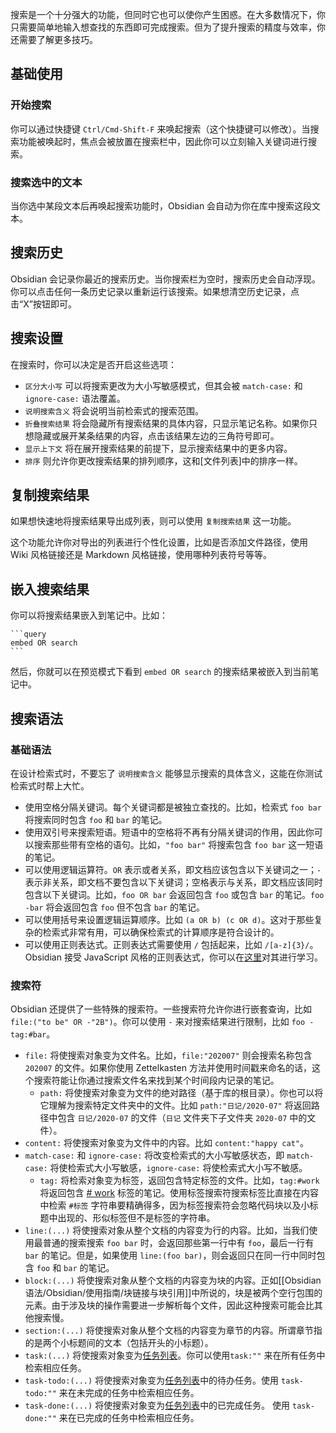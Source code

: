 搜索是一个十分强大的功能，但同时它也可以使你产生困惑。在大多数情况下，你只需要简单地输入想查找的东西即可完成搜索。但为了提升搜索的精度与效率，你还需要了解更多技巧。

## 基础使用

### 开始搜索

你可以通过快捷键 `Ctrl/Cmd-Shift-F` 来唤起搜索（这个快捷键可以修改）。当搜索功能被唤起时，焦点会被放置在搜索栏中，因此你可以立刻输入关键词进行搜索。

### 搜索选中的文本

当你选中某段文本后再唤起搜索功能时，Obsidian 会自动为你在库中搜索这段文本。

## 搜索历史

Obsidian 会记录你最近的搜索历史。当你搜索栏为空时，搜索历史会自动浮现。你可以点击任何一条历史记录以重新运行该搜索。如果想清空历史记录，点击“X”按钮即可。

## 搜索设置

在搜索时，你可以决定是否开启这些选项：

-   `区分大小写` 可以将搜索更改为大小写敏感模式，但其会被 `match-case:` 和 `ignore-case:` 语法覆盖。
-   `说明搜索含义` 将会说明当前检索式的搜索范围。
-   `折叠搜索结果` 将会隐藏所有搜索结果的具体内容，只显示笔记名称。如果你只想隐藏或展开某条结果的内容，点击该结果左边的三角符号即可。
-   `显示上下文` 将在展开搜索结果的前提下，显示搜索结果中的更多内容。
-   `排序` 则允许你更改搜索结果的排列顺序，这和[文件列表]中的排序一样。

## 复制搜索结果

如果想快速地将搜索结果导出成列表，则可以使用 `复制搜索结果` 这一功能。

这个功能允许你对导出的列表进行个性化设置，比如是否添加文件路径，使用 Wiki 风格链接还是 Markdown 风格链接，使用哪种列表符号等等。

## 嵌入搜索结果

你可以将搜索结果嵌入到笔记中。比如：

````
```query
embed OR search
```
````

然后，你就可以在预览模式下看到 `embed OR search` 的搜索结果被嵌入到当前笔记中。

## 搜索语法

### 基础语法

在设计检索式时，不要忘了 `说明搜索含义` 能够显示搜索的具体含义，这能在你测试检索式时帮上大忙。

-   使用空格分隔关键词。每个关键词都是被独立查找的。比如，检索式 `foo bar` 将搜索同时包含 `foo` 和 `bar` 的笔记。
-   使用双引号来搜索短语。短语中的空格将不再有分隔关键词的作用，因此你可以搜索那些带有空格的语句。比如，`"foo bar"` 将搜索包含 `foo bar` 这一短语的笔记。
-   可以使用逻辑运算符。`OR` 表示或者关系，即文档应该包含以下关键词之一；`-` 表示非关系，即文档不要包含以下关键词；空格表示与关系，即文档应该同时包含以下关键词。比如，`foo OR bar` 会返回包含 `foo` 或包含 `bar` 的笔记。`foo -bar` 将会返回包含 `foo` 但不包含 `bar` 的笔记。
-   可以使用括号来设置逻辑运算顺序。比如 `(a OR b) (c OR d)`。这对于那些复杂的检索式非常有用，可以确保检索式的计算顺序是符合设计的。
-   可以使用正则表达式。正则表达式需要使用 `/` 包括起来，比如 `/[a-z]{3}/`。Obsidian 接受 JavaScript 风格的正则表达式，你可以在[这里](https://developer.mozilla.org/en-US/docs/Web/JavaScript/Guide/Regular_Expressions)对其进行学习。

### 搜索符

Obsidian 还提供了一些特殊的搜索符。一些搜索符允许你进行嵌套查询，比如 `file:("to be" OR -"2B")`。你可以使用 `-` 来对搜索结果进行限制，比如 `foo -tag:#bar`。

-   `file:` 将使搜索对象变为文件名。比如，`file:"202007"` 则会搜索名称包含 `202007` 的文件。如果你使用 Zettelkasten 方法并使用时间戳来命名的话，这个搜索符能让你通过搜索文件名来找到某个时间段内记录的笔记。
	-   `path:` 将使搜索对象变为文件的绝对路径（基于库的根目录）。你也可以将它理解为搜索特定文件夹中的文件。比如 `path:"日记/2020-07"` 将返回路径中包含 `日记/2020-07` 的文件（`日记` 文件夹下子文件夹 `2020-07` 中的文件）。
-   `content:` 将使搜索对象变为文件中的内容。比如 `content:"happy cat"`。
-   `match-case:` 和 `ignore-case:` 将改变检索式的大小写敏感状态，即 `match-case:` 将使检索式大小写敏感，`ignore-case:` 将使检索式大小写不敏感。
	-   `tag:` 将检索对象变为标签，返回包含特定标签的文件。比如，`tag:#work` 将返回包含 [# work](https://publish.obsidian.md/#work) 标签的笔记。使用标签搜索符搜索标签比直接在内容中检索 `#标签` 字符串要精确得多，因为标签搜索符会忽略代码块以及小标题中出现的、形似标签但不是标签的字符串。
-   `line:(...)` 将使搜索对象从整个文档的内容变为行的内容。比如，当我们使用最普通的搜索搜索 `foo bar` 时，会返回那些第一行中有 `foo`，最后一行有 `bar` 的笔记。但是，如果使用 `line:(foo bar)`，则会返回只在同一行中同时包含 `foo` 和 `bar` 的笔记。
-   `block:(...)` 将使搜索对象从整个文档的内容变为块的内容。正如[[Obsidian语法/Obsidian/使用指南/块链接与块引用]]中所说的，块是被两个空行包围的元素。由于涉及块的操作需要进一步解析每个文件，因此这种搜索可能会比其他搜索慢。
-   `section:(...)` 将使搜索对象从整个文档的内容变为章节的内容。所谓章节指的是两个小标题间的文本（包括开头的小标题）。
-   `task:(...)` 将使搜索对象变为[任务列表](https://publish.obsidian.md/help-zh/%E4%BD%BF%E7%94%A8%E6%8C%87%E5%8D%97/%E6%A0%BC%E5%BC%8F%E5%8C%96%E7%AC%94%E8%AE%B0#%E4%BB%BB%E5%8A%A1%E5%88%97%E8%A1%A8)。你可以使用`task:""` 来在所有任务中检索相应任务。
-   `task-todo:(...)` 将使搜索对象变为[任务列表](https://publish.obsidian.md/help-zh/%E4%BD%BF%E7%94%A8%E6%8C%87%E5%8D%97/%E6%A0%BC%E5%BC%8F%E5%8C%96%E7%AC%94%E8%AE%B0#%E4%BB%BB%E5%8A%A1%E5%88%97%E8%A1%A8)中的待办任务。使用 `task-todo:""` 来在未完成的任务中检索相应任务。
-   `task-done:(...)` 将使搜索对象变为[任务列表](https://publish.obsidian.md/help-zh/%E4%BD%BF%E7%94%A8%E6%8C%87%E5%8D%97/%E6%A0%BC%E5%BC%8F%E5%8C%96%E7%AC%94%E8%AE%B0#%E4%BB%BB%E5%8A%A1%E5%88%97%E8%A1%A8)中的已完成任务。 使用 `task-done:""` 来在已完成的任务中检索相应任务。